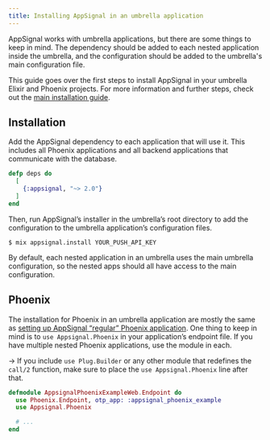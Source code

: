 ```yaml
---
title: Installing AppSignal in an umbrella application
---
```


AppSignal works with umbrella applications, but there are some things to keep in mind. The dependency should be added to each nested application inside the umbrella, and the configuration should be added to the umbrella's main configuration file.

This guide goes over the first steps to install AppSignal in your umbrella Elixir and Phoenix projects. For more information and further steps, check out the [main installation guide](/elixir/installation.html).

## Installation

Add the AppSignal dependency to each application that will use it. This includes all Phoenix applications and all backend applications that communicate with the database.

```elixir
defp deps do
  [
    {:appsignal, "~> 2.0"}
  ]
end
```

Then, run AppSignal’s installer in the umbrella’s root directory to add the configuration to the umbrella application’s configuration files.

    $ mix appsignal.install YOUR_PUSH_API_KEY

By default, each nested application in an umbrella uses the main umbrella configuration, so the nested apps should all have access to the main configuration.

## Phoenix

The installation for Phoenix in an umbrella application are mostly the same as
[setting up AppSignal “regular” Phoenix
application](/elixir/integrations/phoenix.html). One thing to keep in mind is
to `use Appsignal.Phoenix` in your application’s endpoint file. If you have
multiple nested Phoenix applications, use the module in each.

-> If you include `use Plug.Builder` or any other module that redefines the `call/2` function, make sure to place the `use Appsignal.Phoenix` line after that.

```elixir
defmodule AppsignalPhoenixExampleWeb.Endpoint do
  use Phoenix.Endpoint, otp_app: :appsignal_phoenix_example
  use Appsignal.Phoenix

  # ...
end
```
